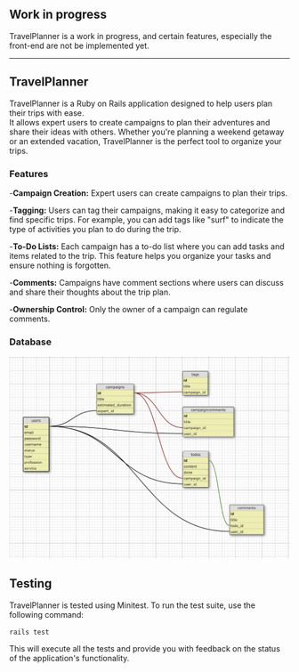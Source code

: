 ## Work in progress
TravelPlanner is a work in progress, and certain features, especially the front-end are not be implemented yet.

------

## TravelPlanner
TravelPlanner is a Ruby on Rails application designed to help users plan their trips with ease. <br />
 It allows expert users to create campaigns to plan their adventures and share their ideas with others. Whether you're planning a weekend getaway or an extended vacation, TravelPlanner is the perfect tool to organize your trips.

### Features
-**Campaign Creation:** Expert users can create campaigns to plan their trips.

-**Tagging:** Users can tag their campaigns, making it easy to categorize and find specific trips. For example, you can add tags like "surf" to indicate the type of activities you plan to do during the trip.

-**To-Do Lists:** Each campaign has a to-do list where you can add tasks and items related to the trip. This feature helps you organize your tasks and ensure nothing is forgotten.

-**Comments:** Campaigns have comment sections where users can discuss and share their thoughts about the trip plan.

-**Ownership Control:** Only the owner of a campaign can regulate comments.


### Database

![screenshot](app/assets/images/screenshots/DB.png?raw=true "Database screenshot")


## Testing

TravelPlanner is tested using Minitest. To run the test suite, use the following command:

```
rails test
```

This will execute all the tests and provide you with feedback on the status of the application's functionality.
